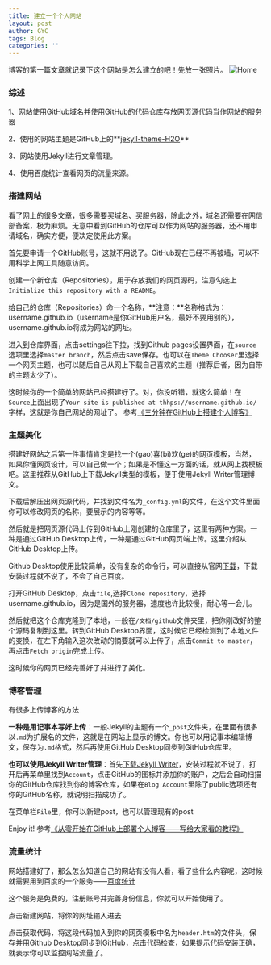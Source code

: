 ```yaml
---
title: 建立一个个人网站
layout: post
author: GYC
tags: Blog
categories: ''
---
```

博客的第一篇文章就记录下这个网站是怎么建立的吧！先放一张照片。
![Home](https://github.com/ChasorG/ChasorG.github.io/blob/master/_posts/img/home.png?raw=true)
### 综述
1、网站使用GitHub域名并使用GitHub的代码仓库存放网页源代码当作网站的服务器    

2、使用的网站主题是GitHub上的**[jekyll-theme-H2O](https://github.com/kaeyleo/jekyll-theme-H2O)**    

3、网站使用Jekyll进行文章管理。    

4、使用百度统计查看网页的流量来源。      

### 搭建网站
看了网上的很多文章，很多需要买域名、买服务器，除此之外，域名还需要在网信部备案，极为麻烦。无意中看到GitHub的仓库可以作为网站的服务器，还不用申请域名，确实方便，便决定使用此方案。    

首先要申请一个GitHub账号，这就不用说了。GitHub现在已经不再被墙，可以不用科学上网工具随意访问。    

创建一个新仓库（Repositories），用于存放我们的网页源码，注意勾选上`Initialize this repository with a README`。    

给自己的仓库（Repositories）命一个名称，**注意：**名称格式为：username.github.io（username是你GitHub用户名，最好不要用别的），username.github.io将成为网站的网址。    

进入到仓库界面，点击settings往下拉，找到Github pages设置界面，在`source`选项里选择`master branch`，然后点击save保存。也可以在`Theme Chooser`里选择一个网页主题，也可以随后自己从网上下载自己喜欢的主题（推荐后者，因为自带的主题太少了）。    

这时候你的一个简单的网站已经搭建好了。对，你没听错，就这么简单！在`Source`上面出现了`Your site is published at thhps://username.github.io/`字样，这就是你自己网站的网址了。
参考[《三分钟在GitHub上搭建个人博客》](https://zhuanlan.zhihu.com/p/28321740)

### 主题美化
搭建好网站之后第一件事情肯定是找一个(gao)喜(bi)欢(ge)的网页模板，当然，如果你懂网页设计，可以自己做一个；如果是不懂这一方面的话，就从网上找模板吧。这里推荐从GitHub上下载Jekyll类型的模板，便于使用Jekyll Writer管理博文。     

下载后解压出网页源代码，并找到文件名为`_config.yml`的文件，在这个文件里面你可以修改网页的名称，要展示的内容等等。     

然后就是把网页源代码上传到GitHub上刚创建的仓库里了，这里有两种方案。一种是通过GitHub Desktop上传，一种是通过GitHub网页端上传。这里介绍从GitHub Desktop上传。     

Github Desktop使用比较简单，没有复杂的命令行，可以直接从官网[下载](https://desktop.github.com/)，下载安装过程就不说了，不会了自己百度。     

打开GitHub Desktop，点击`file`,选择`Clone repository`，选择username.github.io，因为是国外的服务器，速度也许比较慢，耐心等一会儿。

然后就把这个仓库克隆到了本地，一般在`/文档/github`文件夹里，把你刚改好的整个源码复制到这里。转到GitHub Desktop界面，这时候它已经检测到了本地文件的变换，在左下角输入这次改动的摘要就可以上传了，点击`Commit to master`，再点击`Fetch origin`完成上传。

这时候你的网页已经完善好了并进行了美化。

### 博客管理
有很多上传博客的方法    

**一种是用记事本写好上传**：一般Jekyll的主题有一个`_post`文件夹，在里面有很多以`.md`为扩展名的文件，这就是在网站上显示的博文。你也可以用记事本编辑博文，保存为`.md`格式，然后再使用GitHub Desktop同步到GitHub仓库里。

**也可以使用Jekyll Writer管理**：首先[下载Jekyll Writer](http://jekyllwriter.com/)，安装过程就不说了，打开后再菜单里找到`Account`，点击GitHub的图标并添加你的账户，之后会自动扫描你的GitHub仓库找到你的博客仓库，如果在`Blog Account`里除了public选项还有你的GitHub名称，就说明扫描成功了。

在菜单栏`File`里，你可以新建post，也可以管理现有的post

Enjoy it!
参考[《从零开始在GitHub上部署个人博客——写给大家看的教程》](https://zhuanlan.zhihu.com/p/21333968)

### 流量统计
网站搭建好了，那么怎么知道自己的网站有没有人看，看了些什么内容呢，这时候就需要用到百度的一个服务——[百度统计](https://tongji.baidu.com/web/welcome/login)

这个服务是免费的，注册账号并完善身份信息，你就可以开始使用了。

点击新建网站，将你的网址输入进去

点击获取代码，将这段代码加入到你的网页模板中名为`header.htm`的文件头，保存并用Github Desktop同步到GitHub，点击代码检查，如果提示代码安装正确，就表示你可以监控网站流量了。